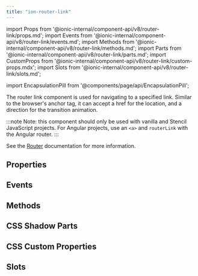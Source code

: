 ```yaml
---
title: "ion-router-link"
---
```


import Props from '@ionic-internal/component-api/v8/router-link/props.md';
import Events from '@ionic-internal/component-api/v8/router-link/events.md';
import Methods from '@ionic-internal/component-api/v8/router-link/methods.md';
import Parts from '@ionic-internal/component-api/v8/router-link/parts.md';
import CustomProps from '@ionic-internal/component-api/v8/router-link/custom-props.mdx';
import Slots from '@ionic-internal/component-api/v8/router-link/slots.md';

<head>
  <title>ion-router-link: Navigate To a Specified Link</title>
  <meta name="description" content="Use the ion-router-link component to navigate to a specified link. The router link can accept an href for location and a direction for the transition animation." />
</head>

import EncapsulationPill from '@components/page/api/EncapsulationPill';

<EncapsulationPill type="shadow" />

The router link component is used for navigating to a specified link. Similar to the browser's anchor tag, it can accept a href for the location, and a direction for the transition animation.

:::note
 Note: this component should only be used with vanilla and Stencil JavaScript projects. For Angular projects, use an `<a>` and `routerLink` with the Angular router.
:::

See the [Router](./router) documentation for more information.

## Properties
<Props />

## Events
<Events />

## Methods
<Methods />

## CSS Shadow Parts
<Parts />

## CSS Custom Properties
<CustomProps />

## Slots
<Slots />